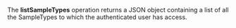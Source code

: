 The **listSampleTypes** operation returns a JSON object containing a list of all the
SampleTypes to which the authenticated user has
access.
